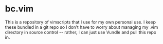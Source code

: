 bc.vim
======

This is a repository of vimscripts that I use for my own personal use.  I keep these bundled in a git repo
so I don't have to worry about managing my .vim directory in source control -- rather, I can just use Vundle
and pull this repo in.
